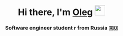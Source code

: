 <h1 align="center">Hi there, I'm <a href="https://vk.com/o_agafon" target="_blank">Oleg</a> 
<img src="https://github.com/blackcater/blackcater/raw/main/images/Hi.gif" height="32"/></h1>
<h3 align="center">Software engineer student r from Russia 🇷🇺</h3>
